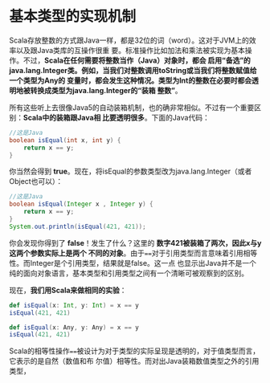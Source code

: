 基本类型的实现机制
===================================================================================
Scala存放整数的方式跟Java一样，都是32位的词（word）。这对于JVM上的效率以及跟Java类库的互操作很重
要。标准操作比如加法和乘法被实现为基本操作。不过，**Scala在任何需要将整数当作（Java）对象时，都会
启用“备选”的java.lang.Integer类。例如，当我们对整数调用toString或当我们将整数赋值给一个类型为Any的
变量时，都会发生这种情况。类型为Int的整数在必要时都会透明地被转换成类型为java.lang.Integer的“装箱
整数”**。

所有这些听上去很像Java5的自动装箱机制，也的确非常相似。不过有一个重要区别：**Scala中的装箱跟Java相
比要透明很多**。下面的Java代码：
```java
//这是Java
boolean isEqual(int x, int y) {
    return x == y;
}
```
你当然会得到 **true**。现在，将isEqual的参数类型改为java.lang.Integer（或者Object也可以）：
```java
//这是Java
boolean isEqual(Integer x , Integer y) {
    return x == y;
}
System.out.println(isEqual(421, 421));
```
你会发现你得到了 **false**！发生了什么？这里的 **数字421被装箱了两次，因此x与y这两个参数实际上是两个
不同的对象**。由于`==`对于引用类型而言意味着引用相等性。而Integer是个引用类型，结果就是false。这一点
也显示出Java并不是一个纯的面向对象语言，基本类型和引用类型之间有一个清晰可被观察到的区别。

现在，**我们用Scala来做相同的实验**：
```scala
def isEqual(x: Int, y: Int) = x == y
isEqual(421, 421)

def isEqual(x: Any, y: Any) = x == y
isEqual(421, 421)
```
Scala的相等性操作`==`被设计为对于类型的实际呈现是透明的，对于值类型而言，它表示的是自然（数值和布
尔值）相等性。而对出Java装箱数值类型之外的引用类型，                                       



